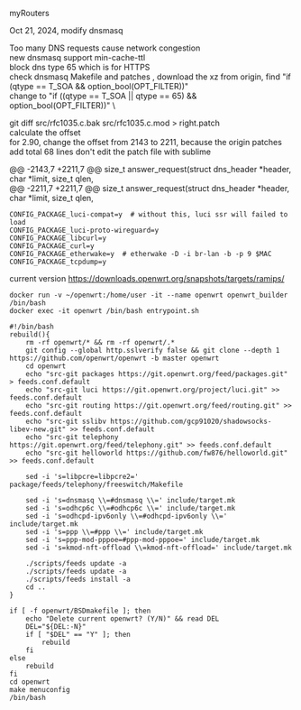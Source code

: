 
myRouters

Oct 21, 2024, modify dnsmasq 

Too many DNS requests cause network congestion \
new dnsmasq support min-cache-ttl \
block dns type 65 which is for HTTPS \
check dnsmasq Makefile and patches , download the xz from origin, find "if (qtype == T_SOA && option_bool(OPT_FILTER))" \
change to "if ((qtype == T_SOA || qtype == 65) && option_bool(OPT_FILTER))" \

git diff src/rfc1035.c.bak src/rfc1035.c.mod  > right.patch \
calculate the offset \
for 2.90, change the offset from 2143 to 2211, because the origin patches add total 68 lines 
don't edit the patch file with sublime

@@ -2143,7 +2211,7 @@ size_t answer_request(struct dns_header *header, char *limit, size_t qlen, \
@@ -2211,7 +2211,7 @@ size_t answer_request(struct dns_header *header, char *limit, size_t qlen,

```
CONFIG_PACKAGE_luci-compat=y  # without this, luci ssr will failed to load
CONFIG_PACKAGE_luci-proto-wireguard=y
CONFIG_PACKAGE_libcurl=y
CONFIG_PACKAGE_curl=y
CONFIG_PACKAGE_etherwake=y  # etherwake -D -i br-lan -b -p 9 $MAC
CONFIG_PACKAGE_tcpdump=y
```


current version https://downloads.openwrt.org/snapshots/targets/ramips/
```
docker run -v ~/openwrt:/home/user -it --name openwrt openwrt_builder /bin/bash
docker exec -it openwrt /bin/bash entrypoint.sh
```

```
#!/bin/bash
rebuild(){
	rm -rf openwrt/* && rm -rf openwrt/.*
	git config --global http.sslverify false && git clone --depth 1 https://github.com/openwrt/openwrt -b master openwrt
	cd openwrt
	echo "src-git packages https://git.openwrt.org/feed/packages.git" > feeds.conf.default
	echo "src-git luci https://git.openwrt.org/project/luci.git" >> feeds.conf.default
	echo "src-git routing https://git.openwrt.org/feed/routing.git" >> feeds.conf.default
	echo "src-git sslibv https://github.com/gcp91020/shadowsocks-libev-new.git" >> feeds.conf.default
	echo "src-git telephony https://git.openwrt.org/feed/telephony.git" >> feeds.conf.default
	echo "src-git helloworld https://github.com/fw876/helloworld.git" >> feeds.conf.default

	sed -i 's=libpcre=libpcre2=' package/feeds/telephony/freeswitch/Makefile

	sed -i 's=dnsmasq \\=#dnsmasq \\=' include/target.mk
	sed -i 's=odhcp6c \\=#odhcp6c \\=' include/target.mk
	sed -i 's=odhcpd-ipv6only \\=#odhcpd-ipv6only \\=' include/target.mk
	sed -i 's=ppp \\=#ppp \\=' include/target.mk
	sed -i 's=ppp-mod-pppoe=#ppp-mod-pppoe=' include/target.mk
	sed -i 's=kmod-nft-offload \\=kmod-nft-offload=' include/target.mk

	./scripts/feeds update -a
	./scripts/feeds update -a
	./scripts/feeds install -a
	cd ..
}

if [ -f openwrt/BSDmakefile ]; then
	echo "Delete current openwrt? (Y/N)" && read DEL
	DEL="${DEL:-N}"
	if [ "$DEL" == "Y" ]; then
		rebuild
	fi
else
	rebuild
fi
cd openwrt
make menuconfig
/bin/bash
```
